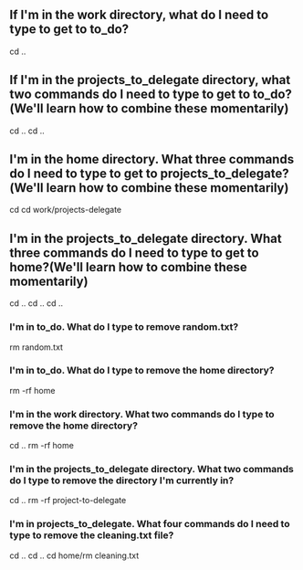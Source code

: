 ## If I'm in the work directory, what do I need to type to get to to_do?

cd ..

## If I'm in the projects_to_delegate directory, what two commands do I need to type to get to to_do?(We'll learn how to combine these momentarily)

cd  ..
cd ..
## I'm in the home directory. What three commands do I need to type to get to projects_to_delegate?(We'll learn how to combine these momentarily)

cd  cd  work/projects-delegate
## I'm in the projects_to_delegate directory. What three commands do I need to type to get to home?(We'll learn how to combine these momentarily)

cd ..
cd ..
cd ..

### I'm in to_do. What do I type to remove random.txt?

rm random.txt

### I'm in to_do. What do I type to remove the home directory?

rm -rf  home


### I'm in the work directory. What two commands do I type to remove the home directory?

cd  ..  rm -rf  home

### I'm in the projects_to_delegate directory. What two commands do I type to remove the directory I'm currently in?

cd .. rm -rf  project-to-delegate

### I'm in projects_to_delegate. What four commands do I need to type to remove the cleaning.txt file?

cd  .. cd ..  cd  home/rm  cleaning.txt
